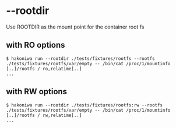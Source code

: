 # --rootdir

Use ROOTDIR as the mount point for the container root fs

## with RO options

```console
$ hakoniwa run --rootdir ./tests/fixtures/rootfs --rootfs ./tests/fixtures/rootfs/var/empty -- /bin/cat /proc/1/mountinfo
[..]/rootfs / ro,relatime[..]
...
```

## with RW options

```console
$ hakoniwa run --rootdir ./tests/fixtures/rootfs:rw --rootfs ./tests/fixtures/rootfs/var/empty -- /bin/cat /proc/1/mountinfo
[..]/rootfs / rw,relatime[..]
...
```
